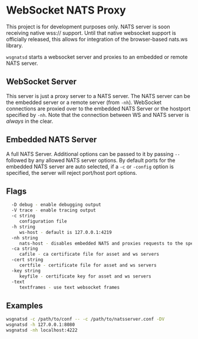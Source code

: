 # WebSocket NATS Proxy

This project is for development purposes only. NATS server is soon receiving native wss:// support.
Until that native websocket support is officially released, this allows for integration of the
browser-based nats.ws library.

`wsgnatsd` starts a websocket server and proxies to an embedded or remote NATS server.

## WebSocket Server

This server is just a proxy server to a NATS server. The NATS server can be the embedded
server or a remote server (from `-nh`). WebSocket connections are proxied over to the
embedded NATS Server or the hostport specified by `-nh`. Note that the connection between
WS and NATS server is *always* in the clear.

## Embedded NATS Server

A full NATS Server. Additional options can be passed to it by passing `--` followed by any
allowed NATS server options. By default ports for the embedded NATS server are auto selected,
if a `-c` or `-config` option is specified, the server will reject port/host port options.

## Flags

```bash
  -D debug - enable debugging output
  -V trace - enable tracing output
  -c string
     configuration file
  -h string
     ws-host - default is 127.0.0.1:4219
  -nh string
     nats-host - disables embedded NATS and proxies requests to the specified hostport
  -ca string
     cafile - ca certificate file for asset and ws servers
  -cert string
     certfile - certificate file for asset and ws servers
  -key string
     keyfile - certificate key for asset and ws servers
  -text
     textframes - use text websocket frames
```

## Examples

```bash
wsgnatsd -c /path/to/conf -- -c /path/to/natsserver.conf -DV
wsgnatsd -h 127.0.0.1:8080
wsgnatsd -nh localhost:4222
```
